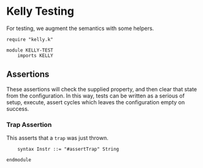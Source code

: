 Kelly Testing
=============

For testing, we augment the semantics with some helpers.

```k
require "kelly.k"

module KELLY-TEST
    imports KELLY
```

Assertions
----------

These assertions will check the supplied property, and then clear that state from the configuration.
In this way, tests can be written as a serious of setup, execute, assert cycles which leaves the configuration empty on success.

### Trap Assertion

This asserts that a `trap` was just thrown.

```k
    syntax Instr ::= "#assertTrap" String

endmodule
```
